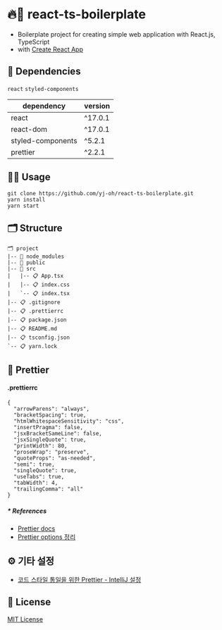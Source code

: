 # 🔥🚀 react-ts-boilerplate
- Boilerplate project for creating simple web application with React.js, TypeScript
- with [Create React App](https://github.com/facebook/create-react-app)

## 🔮 Dependencies
`react` `styled-components`

dependency | version
--- | ---
react | ^17.0.1
react-dom | ^17.0.1
styled-components | ^5.2.1
prettier | ^2.2.1

## 🤹‍♂️ Usage
```
git clone https://github.com/yj-oh/react-ts-boilerplate.git
yarn install
yarn start
```

## 🗂 Structure
```
🗂 project
|-- 📂 node_modules
|-- 📂 public
|-- 📂 src
|   |-- 📋 App.tsx
|   |-- 📋 index.css
|   `-- 📋 index.tsx
|-- 📋 .gitignore
|-- 📋 .prettierrc
|-- 📋 package.json
|-- 📋 README.md
|-- 📋 tsconfig.json
`-- 📋 yarn.lock
```

## 🧹 Prettier
#### .prettierrc
```prettier
{
  "arrowParens": "always",
  "bracketSpacing": true,
  "htmlWhitespaceSensitivity": "css",
  "insertPragma": false,
  "jsxBracketSameLine": false,
  "jsxSingleQuote": true,
  "printWidth": 80,
  "proseWrap": "preserve",
  "quoteProps": "as-needed",
  "semi": true,
  "singleQuote": true,
  "useTabs": true,
  "tabWidth": 4,
  "trailingComma": "all"
}
```
##### * References
- [Prettier docs](https://prettier.io/docs/en/options.html)
- [Prettier options 정리](https://github.com/yj-oh/til/blob/master/react/%5B20201110%5D_prettier_options.md)

## ⚙️ 기타 설정
- [코드 스타일 통일을 위한 Prettier - IntelliJ 설정](https://github.com/yj-oh/til/blob/master/react/%5B20201104%5D_prettier_intellij_%EC%84%A4%EC%A0%95.md)

## 📜 License
[MIT License](https://github.com/yj-oh/react-boilerplate/blob/master/LICENSE)
